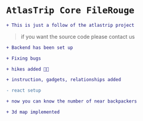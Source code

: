 # `AtlasTrip Core FileRouge`

```diff
+ This is just a follow of the atlastrip project
```
> if you want the source code please contact us

```diff
+ Backend has been set up
```

```diff
+ Fixing bugs
```


```diff
+ hikes added 🎊🎉
```

```diff
+ instruction, gadgets, relationships added 
```


```diff
- react setup
```


```diff
+ now you can know the number of near backpackers 
```


```diff
+ 3d map implemented
```
